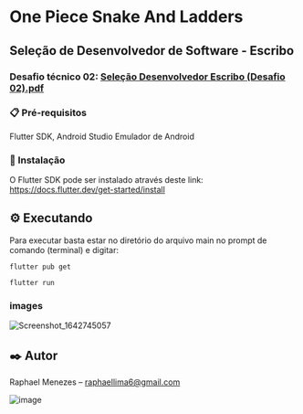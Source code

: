 ﻿# One Piece Snake And Ladders 

## Seleção de Desenvolvedor de Software - Escribo
### Desafio técnico 02: [Seleção Desenvolvedor Escribo (Desafio 02).pdf](https://github.com/Raphahf6/game_snakes_and_ladders/files/7910822/Selecao.Desenvolvedor.Escribo.Desafio.02.pdf)


### 📋 Pré-requisitos
Flutter SDK, Android Studio Emulador de Android

### 🔧 Instalação
O Flutter SDK pode ser instalado através deste link: https://docs.flutter.dev/get-started/install

## ⚙️ Executando
Para executar basta estar no diretório do arquivo main no prompt de comando (terminal) e digitar: 

```
flutter pub get
```

```
flutter run
```
### images

![Screenshot_1642745057](https://user-images.githubusercontent.com/39925526/150475665-95d82a8f-d954-4d79-86ab-a9b1d43fdcc0.png)



## ✒️ Autor
Raphael Menezes – raphaellima6@gmail.com

![image](https://user-images.githubusercontent.com/39925526/150475581-cef7f212-3f2f-48dc-94e9-61ed4db4abbe.png)
